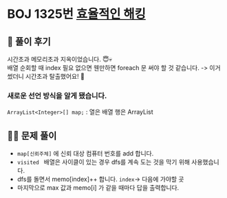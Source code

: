 # BOJ 1325번 [효율적인 해킹](https://www.acmicpc.net/problem/1325)

## 🌈 풀이 후기
시간초과 메모리초과 지옥이었습니다. 😇💀  
배열 순회할 때 index 필요 없으면 웬만하면 foreach 문 써야 할 것 같습니다. -> 이거 썼더니 시간초과 탈출했어요! 👻  

### 새로운 선언 방식을 알게 됐습니다.
`ArrayList<Integer>[] map;` : 열은 배열 행은 ArrayList 

## 👩‍🏫 문제 풀이
* `map[신뢰주체]` 에 신뢰 대상 컴퓨터 번호를 add 합니다.
* `visited ` 배열은 사이클이 있는 경우 dfs를 계속 도는 것을 막기 위해 사용했습니다.
* dfs를 돌면서 memo[index]++ 합니다. 
    `index`-> 다음에 가야할 곳
* 마지막으로 max 값과 memo[i] 가 같을 때마다 답을 출력합니다.